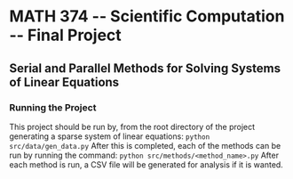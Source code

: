 # MATH 374 -- Scientific Computation -- Final Project
## Serial and Parallel Methods for Solving Systems of Linear Equations
### Running the Project
This project should be run by, from the root directory of the project generating a sparse system of linear equations:
`python src/data/gen_data.py`
After this is completed, each of the methods can be run by running the command:
`python src/methods/<method_name>.py`
After each method is run, a CSV file will be generated for analysis if it is wanted.
